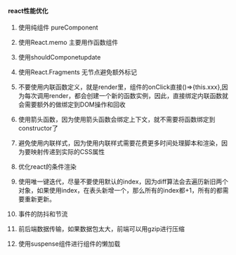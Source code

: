 #### react性能优化

1. 使用纯组件 pureComponent  

2. 使用React.memo 主要用作函数组件  

3. 使用shouldComponetupdate  

4. 使用React.Fragments 无节点避免额外标记  

5. 不要使用内联函数定义，就是render里，组件的onClick直接()=>{this.xxx},因为每次调用render，都会创建一个新的函数实例，因此，直接绑定内联函数就会需要额外的做绑定到DOM操作和回收  

6. 使用箭头函数，因为使用箭头函数会绑定上下文，就不需要将函数绑定到constructor了  

7. 避免使用内联样式，因为使用内联样式需要花费更多时间处理脚本和渲染，因为要映射传递到实际的CSS属性  

8. 优化react的条件渲染  

9. 使用唯一键迭代，尽量不要使用默认的index，因为diff算法会去遍历新旧两个对象，如果使用index，在表头新增一个，那么所有的index都+1，所有的都需要重新更新。  

10. 事件的防抖和节流  

11. 前后端数据传输，如果数据包太大，前端可以用gzip进行压缩  

12. 使用suspense组件进行组件的懒加载